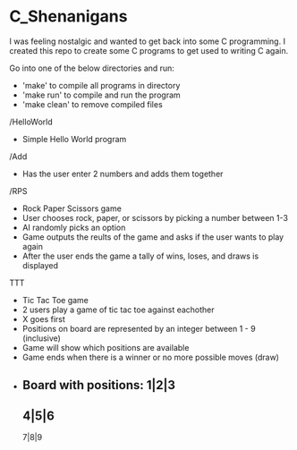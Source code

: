 # C_Shenanigans
I was feeling nostalgic and wanted to get back into some C programming.
I created this repo to create some C programs to get used to writing C again.

Go into one of the below directories and run:
  - 'make' to compile all programs in directory
  - 'make run' to compile and run the program
  - 'make clean' to remove compiled files


/HelloWorld
  - Simple Hello World program

/Add
  - Has the user enter 2 numbers and adds them together

/RPS
  - Rock Paper Scissors game
  - User chooses rock, paper, or scissors by picking a number between 1-3
  - AI randomly picks an option
  - Game outputs the reults of the game and asks if the user wants to play again
  - After the user ends the game a tally of wins, loses, and draws is displayed

TTT
  - Tic Tac Toe game
  - 2 users play a game of tic tac toe against eachother
  - X goes first
  - Positions on board are represented by an integer between 1 - 9 (inclusive)
  - Game will show which positions are available
  - Game ends when there is a winner or no more possible moves (draw)
  - Board with positions:
      1|2|3
      -----
      4|5|6
      -----
      7|8|9

